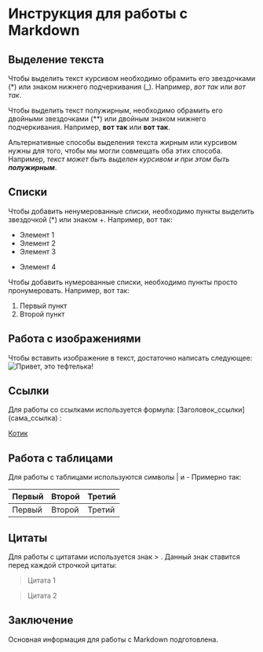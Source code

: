 # Инструкция для работы с Markdown

## Выделение текста

Чтобы выделить текст курсивом необходимо обрамить его звездочками (*) или знаком нижнего подчеркивания (_). Например, *вот так* или _вот так_.

Чтобы выделить текст полужирным, необходимо обрамить его двойными звездочками (**) или двойным знаком нижнего подчеркивания. Например, **вот так** или __вот так__.

Альтернативные способы выделения текста жирным или курсивом нужны для того, чтобы мы могли совмещать оба этих способа. Например, _текст может быть выделен курсивом и при этом быть **полужирным**_.

## Списки

Чтобы добавить ненумерованные списки, необходимо пункты выделить звездочкой (*) или знаком +. Например, вот так:
* Элемент 1
* Элемент 2
* Элемент 3
+ Элемент 4

Чтобы добавить нумерованные списки, необходимо пункты просто пронумеровать. Например, вот так:
1. Первый пункт
2. Второй пункт


## Работа с изображениями

Чтобы вставить изображение в текст, достаточно написать следующее:
![Привет, это тефтелька!](Jo1MWlRk5CY.jpg)

## Ссылки

Для работы со ссылками используется формула: [Заголовок_ссылки] (сама_ссылка) :

[Котик](https://mirpozitiva.ru/wp-content/uploads/2019/11/1480494344_kot_sneg.jpg)

## Работа с таблицами

Для работы с таблицами используются символы | и -
Примерно так:

| Первый | Второй| Третий|
|:-------|:------|:------|
| Первый | Второй| Третий|

## Цитаты

Для работы с цитатами используется знак > . Данный знак ставится перед каждой строчкой цитаты:
> Цитата 1

> Цитата 2

## Заключение

Основная информация для работы с Markdown подготовлена.
